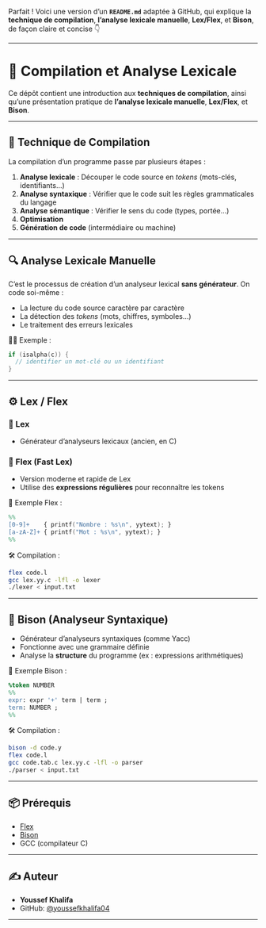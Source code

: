 Parfait ! Voici une version d’un **`README.md`** adaptée à GitHub, qui explique la **technique de compilation**, **l’analyse lexicale manuelle**, **Lex/Flex**, et **Bison**, de façon claire et concise 👇

---

# 🧠 Compilation et Analyse Lexicale

Ce dépôt contient une introduction aux **techniques de compilation**, ainsi qu’une présentation pratique de **l’analyse lexicale manuelle**, **Lex/Flex**, et **Bison**.

---

## 🧩 Technique de Compilation

La compilation d’un programme passe par plusieurs étapes :

1. **Analyse lexicale** : Découper le code source en *tokens* (mots-clés, identifiants…)
2. **Analyse syntaxique** : Vérifier que le code suit les règles grammaticales du langage
3. **Analyse sémantique** : Vérifier le sens du code (types, portée…)
4. **Optimisation**
5. **Génération de code** (intermédiaire ou machine)

---

## 🔍 Analyse Lexicale Manuelle

C’est le processus de création d’un analyseur lexical **sans générateur**. On code soi-même :

- La lecture du code source caractère par caractère
- La détection des *tokens* (mots, chiffres, symboles…)
- Le traitement des erreurs lexicales

👨‍💻 Exemple :
```c
if (isalpha(c)) {
  // identifier un mot-clé ou un identifiant
}
```

---

## ⚙️ Lex / Flex

### 🔹 Lex
- Générateur d’analyseurs lexicaux (ancien, en C)

### 🔹 Flex (Fast Lex)
- Version moderne et rapide de Lex
- Utilise des **expressions régulières** pour reconnaître les tokens

🧪 Exemple Flex :
```lex
%%
[0-9]+    { printf("Nombre : %s\n", yytext); }
[a-zA-Z]+ { printf("Mot : %s\n", yytext); }
%%
```

🛠️ Compilation :
```bash
flex code.l
gcc lex.yy.c -lfl -o lexer
./lexer < input.txt
```

---

## 📐 Bison (Analyseur Syntaxique)

- Générateur d’analyseurs syntaxiques (comme Yacc)
- Fonctionne avec une grammaire définie
- Analyse la **structure** du programme (ex : expressions arithmétiques)

🧪 Exemple Bison :
```yacc
%token NUMBER
%%
expr: expr '+' term | term ;
term: NUMBER ;
%%
```

🛠️ Compilation :
```bash
bison -d code.y
flex code.l
gcc code.tab.c lex.yy.c -lfl -o parser
./parser < input.txt
```

---

## 📦 Prérequis

- [Flex](https://github.com/westes/flex)
- [Bison](https://www.gnu.org/software/bison/)
- GCC (compilateur C)

---

## ✍️ Auteur

- **Youssef Khalifa**
- GitHub: [@youssefkhalifa04](https://github.com/youssefkhalifa04)

---
